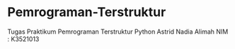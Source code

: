 # Pemrograman-Terstruktur
Tugas Praktikum Pemrograman Terstruktur Python Astrid Nadia Alimah NIM : K3521013
